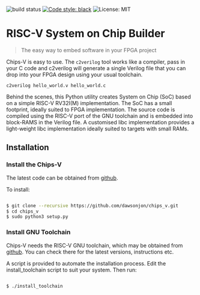 ![build status](https://travis-ci.org/dawsonjon/chips_v.svg?branch=master)
[![Code style: black](https://img.shields.io/badge/code%20style-black-000000.svg)](https://github.com/psf/black)
![License: MIT](https://img.shields.io/badge/License-MIT-blue.svg)

# RISC-V System on Chip Builder

> The easy way to embed software in your FPGA project

Chips-V is easy to use. The `c2verilog` tool works like a compiler, pass in your C code and c2verilog will generate a single Verilog file that you can drop into your FPGA design using your usual toolchain. 

```
c2verilog hello_world.v hello_world.c

```

Behind the scenes, this Python utility creates System on Chip (SoC) based on a simple RISC-V RV32I(M) implementation. The SoC has a small footprint, ideally suited to FPGA implementation. The source code is compiled using the RISC-V port of the GNU toolchain and is embedded into block-RAMS in the Verilog file. A customised libc implementation provides a light-weight libc implementation ideally suited to targets with small RAMs. 


## Installation

### Install the Chips-V

The latest code can be obtained from [github](https://github.com/dawsonjon/chips_v).

To install:

``` bash

$ git clone --recursive https://github.com/dawsonjon/chips_v.git
$ cd chips_v
$ sudo python3 setup.py

```


### Install GNU Toolchain

Chips-V needs the RISC-V GNU toolchain, which may be obtained from
[github](https://github.com/riscv/riscv-gnu-toolchain). You can check there for the latest versions, instructions etc.

A script is provided to automate the installation process. Edit the
install_toolchain script to suit your system. Then run:

``` bash

$ ./install_toolchain

```
